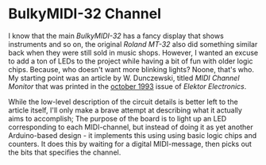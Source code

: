 # BulkyMIDI-32 Channel
I know that the main *BulkyMIDI-32* has a fancy display that shows instruments and so on, the original *Roland MT-32* also did something similar back when they were still sold in music shops. However, I wanted an excuse to add a ton of LEDs to the project while having a bit of fun with older logic chips. Because, who doesn't want more blinking lights? Noone, that's who. My starting point was an article by W. Dunczewski, titled *MIDI Channel Monitor* that was printed in the [ october 1993](https://worldradiohistory.com/Elektor.htm) issue of *Elektor Electronics*.

While the low-level description of the circuit details is better left to the article itself, I'll only make a brave attempt at describing what it actually aims to accomplish; The purpose of the board is to light up an LED corresponding to each MIDI-channel, but instead of doing it as yet another Arduino-based design - it implements this using using basic logic chips and counters. It does this by waiting for a digital MIDI-message, then picks out the bits that specifies the channel.